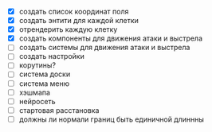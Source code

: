 - [x] создать список координат поля
- [x] создать энтити для каждой клетки
- [x] отрендерить каждую клетку
- [x] создать компоненты для движения атаки и выстрела
- [ ] создать системы для движения атаки и выстрела
- [ ] создать настройки
- [ ] корутины?
- [ ] система доски
- [ ] система меню
- [ ] хэшмапа
- [ ] нейросеть
- [ ] стартовая расстановка
- [ ] должны ли нормали границ быть единичной длиннны